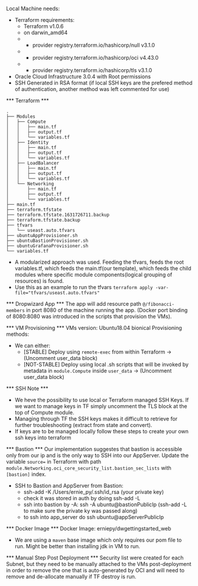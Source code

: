 Local Machine needs:
- Terraform requirements:
  - Terraform v1.0.6
  - on darwin_amd64
  - + provider registry.terraform.io/hashicorp/null v3.1.0
  - + provider registry.terraform.io/hashicorp/oci v4.43.0
  - + provider registry.terraform.io/hashicorp/tls v3.1.0
- Oracle Cloud Infrastructure 3.0.4 with Root permissions
- SSH Generated in RSA format (if local SSH keys are the prefered method of authentication, another method was left commented for use)

*** Terraform ***
```
.
├── Modules
│   ├── Compute
│   │   ├── main.tf
│   │   ├── output.tf
│   │   └── variables.tf
│   ├── Identity
│   │   ├── main.tf
│   │   ├── output.tf
│   │   └── variables.tf
│   ├── LoadBalancer
│   │   ├── main.tf
│   │   ├── output.tf
│   │   └── variables.tf
│   └── Networking
│       ├── main.tf
│       ├── output.tf
│       └── variables.tf
├── main.tf
├── terraform.tfstate
├── terraform.tfstate.1631726711.backup
├── terraform.tfstate.backup
├── tfvars
│   └── useast.auto.tfvars
├── ubuntuAppProvisioner.sh
├── ubuntuBastionProvisioner.sh
├── ubuntuGrafanaProvisioner.sh
└── variables.tf
```

- A modularized approach was used. Feeding the tfvars, feeds the root variables.tf, which feeds the main.tf(our template), which feeds the child modules where specific module components(logical grouping of resources) is found.
- Use this as an example to run the tfvars ```terraform apply -var-file="tfvars/useast.auto.tfvars"```

*** Dropwizard App ***
The app will add resource path ```@/fibonacci-members``` in port 8080 of the machine running the app. (Docker port binding of 8080:8080 was introduced in the scripts that provision the VMs).

*** VM Provisioning ***
VMs version: Ubuntu18.04 bionical
Provisioning methods:
- We can either: 
    - [STABLE] Deploy using ```remote-exec``` from within Terraform -> (Uncomment user_data block)
    - [NOT-STABLE] Deploy using local .sh scripts that will be invoked by metadata in ```module.Compute``` inside ```user_data``` -> (Uncomment user_data block)

*** SSH Note ***
- We heve the possibility to use local or Terraform managed SSH Keys. If we want to manage keys in TF simply uncomment the TLS block at the top of Compute module.
- Managing through TF the SSH keys makes it difficult to retrieve for further troubleshooting (extract from state and convert).
- If keys are to be managed locally follow these steps to create your own ssh keys into terraform

*** Bastion ***
Our implementation suggestes that bastion is accessible only from our ip and is the only way to SSH into our AppServer.
Update the variable ```source=``` in Terraform with path ```module.Networking.oci_core_security_list.bastion_sec_lists``` with ```[bastion]``` index.
- SSH to Bastion and AppServer from Bastion:
  - ssh-add -K /Users/ernie_py/.ssh/id_rsa (your private key)
  - check it was stored in auth by doing ssh-add -L
  - ssh into bastion by -A: ssh -A ubuntu@bastionPublicIp (ssh-add -L to make sure the private ky was passed along)
  - to ssh into app_server do ssh ubuntu@appServerPublicIp

*** Docker Image ***
Docker Image: erniepy/dwgettingstarted_web
- We are using a ```maven``` base image which only requires our pom file to run. Might be better than installing jdk in VM to run.

*** Manual Step Post Deployment ***
Security list were created for each Subnet, but they need to be manually attached to the VMs post-deployment in order to remove the one that is auto-generated by OCI and will need to remove and de-allocate manually if TF destroy is run.
